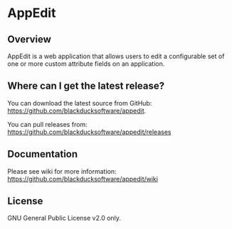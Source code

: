 # AppEdit
## Overview

AppEdit is a web application that allows users to edit a configurable set of one or more custom attribute fields on an application.

## Where can I get the latest release?

You can download the latest source from GitHub: https://github.com/blackducksoftware/appedit.

You can pull releases from: https://github.com/blackducksoftware/appedit/releases

## Documentation

Please see wiki for more information: https://github.com/blackducksoftware/appedit/wiki

## License

GNU General Public License v2.0 only.
